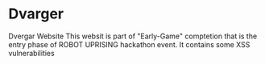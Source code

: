 # Dvarger
Dvergar Website
This websit is part of "Early-Game" comptetion that is the entry phase of ROBOT UPRISING hackathon event.
It contains some XSS vulnerabilities
